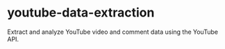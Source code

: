# youtube-data-extraction
Extract and analyze YouTube video and comment data using the YouTube API.
